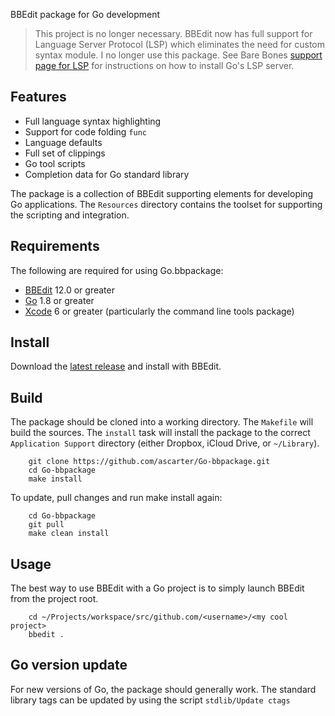 BBEdit package for Go development

> This project is no longer necessary. BBEdit now has full support for Language Server Protocol (LSP) which eliminates the need for custom syntax module. I no longer use this package. See Bare Bones [support page for LSP](https://www.barebones.com/support/bbedit/lsp-notes.html) for instructions on how to install Go's LSP server.


Features
--------

* Full language syntax highlighting
* Support for code folding `func`
* Language defaults
* Full set of clippings
* Go tool scripts
* Completion data for Go standard library

The package is a collection of BBEdit supporting elements for developing Go applications. The `Resources` directory contains the toolset for supporting the scripting and integration.

## Requirements

The following are required for using Go.bbpackage:

* [BBEdit](http://barebones.com/products/bbedit) 12.0 or greater
* [Go](https://golang.org/dl/) 1.8 or greater
* [Xcode](https://developer.apple.com/xcode/) 6 or greater (particularly the command line tools package)

## Install

Download the [latest release](https://github.com/ascarter/Go-bbpackage/releases/latest) and install with BBEdit.

## Build

The package should be cloned into a working directory. The `Makefile` will build the sources. The `install` task will install the package to the correct `Application Support` directory (either Dropbox, iCloud Drive, or `~/Library`).

        git clone https://github.com/ascarter/Go-bbpackage.git
        cd Go-bbpackage
        make install

To update, pull changes and run make install again:

        cd Go-bbpackage
        git pull
        make clean install

## Usage

The best way to use BBEdit with a Go project is to simply launch BBEdit from the project root.

        cd ~/Projects/workspace/src/github.com/<username>/<my cool project>
        bbedit .

## Go version update

For new versions of Go, the package should generally work. The standard library tags can be updated by using the script `stdlib/Update ctags`
